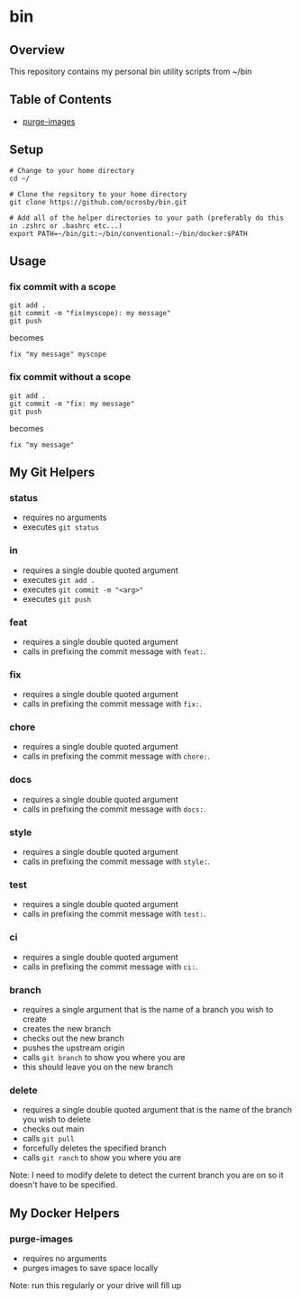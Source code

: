 # bin

## Overview

This repository contains my personal bin utility scripts from ~/bin

## Table of Contents

- [purge-images](#purge-images)

## Setup

```shell
# Change to your home directory
cd ~/

# Clone the repsitory to your home directory
git clone https://github.com/ocrosby/bin.git

# Add all of the helper directories to your path (preferably do this in .zshrc or .bashrc etc...)
export PATH=~/bin/git:~/bin/conventional:~/bin/docker:$PATH
```

## Usage

### fix commit with a scope

```shell
git add .
git commit -m "fix(myscope): my message"
git push
```

becomes

```shell
fix "my message" myscope
```

### fix commit without a scope

```shell
git add .
git commit -m "fix: my message"
git push
```

becomes

```shell
fix "my message"
```

## My Git Helpers

### status
- requires no arguments
- executes `git status`

### in
- requires a single double quoted argument
- executes `git add .`
- executes `git commit -m "<arg>"`
- executes `git push`

### feat
- requires a single double quoted argument
- calls in prefixing the commit message with `feat:`.

### fix
- requires a single double quoted argument
- calls in prefixing the commit message with `fix:`.

### chore
- requires a single double quoted argument
- calls in prefixing the commit message with `chore:`.

### docs
- requires a single double quoted argument
- calls in prefixing the commit message with `docs:`.

### style
- requires a single double quoted argument
- calls in prefixing the commit message with `style:`.

### test
- requires a single double quoted argument
- calls in prefixing the commit message with `test:`.

### ci
- requires a single double quoted argument
- calls in prefixing the commit message with `ci:`.

### branch
- requires a single argument that is the name of a branch you wish to create
- creates the new branch
- checks out the new branch
- pushes the upstream origin
- calls `git branch` to show you where you are
- this should leave you on the new branch

### delete
- requires a single double quoted argument that is the name of the branch you wish to delete
- checks out main
- calls `git pull`
- forcefully deletes the specified branch
- calls `git ranch` to show you where you are

Note: I need to modify delete to detect the current branch you are on so it doesn't have to be specified.

## My Docker Helpers

### purge-images

- requires no arguments
- purges images to save space locally

Note: run this regularly or your drive will fill up

